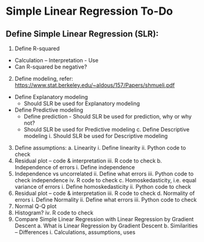 # Simple Linear Regression To-Do

## Define Simple Linear Regression (SLR):
1.	Define R-squared
  * Calculation – Interpretation - Use
  * Can R-squared be negative?
2.	Define modeling, refer: https://www.stat.berkeley.edu/~aldous/157/Papers/shmueli.pdf
  *	Define Explanatory modeling
    * Should SLR be used for Explanatory modeling
  * Define Predictive modeling
     * Define prediction - Should SLR be used for prediction, why or why not?
     * Should SLR be used for Predictive modeling
c.	Define Descriptive modeling
i.	Should SLR be used for Descriptive modeling
3.	Define assumptions:
a.	Linearity
i.	Define linearity
ii.	Python code to check
1.	Residual plot – code & interpretation
iii.	R code to check
b.	Independence of errors
i.	Define independence
1.	Independence vs uncorrelated
ii.	Define what errors
iii.	Python code to check independence
iv.	R code to check
c.	Homoskedasticity, i.e. equal variance of errors
i.	Define homoskedasticity
ii.	Python code to check
1.	Residual plot – code & interpretation 
iii.	R code to check
d.	Normality of errors
i.	Define Normality
ii.	Define what errors
iii.	Python code to check
1.	Normal Q-Q plot
2.	Histogram?
iv.	R code to check
4.	Compare Simple Linear Regression with Linear Regression by Gradient Descent
a.	What is Linear Regression by Gradient Descent
b.	Similarities – Differences 
i.	Calculations, assumptions, uses
